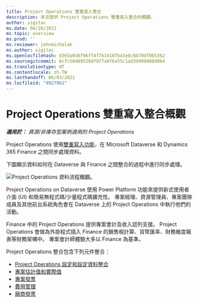 ```yaml
---
title: Project Operations 雙重寫入整合
description: 本文提供 Project Operations 雙重寫入整合的概觀。
author: sigitac
ms.date: 04/28/2021
ms.topic: overview
ms.prod: ''
ms.reviewer: johnmichalak
ms.author: sigitac
ms.openlocfilehash: d365a036f96ff4f7b14107b43e8c6b70df0b5362
ms.sourcegitcommit: 6cfc50d89528df977a8f6a55c1ad39d99800d9b4
ms.translationtype: HT
ms.contentlocale: zh-TW
ms.lasthandoff: 06/03/2022
ms.locfileid: "8927962"
---
```

# <a name="project-operations-dual-write-integration-overview"></a>Project Operations 雙重寫入整合概觀

_**適用於：** 資源/非庫存型案例適用的 Project Operations_

Project Operations 使用[雙重寫入功能](/dynamics365/fin-ops-core/dev-itpro/data-entities/dual-write/dual-write-home-page)，在 Microsoft Dataverse 和 Dynamics 365 Finance 之間同步處理資料。

下圖顯示資料如何在 Dataverse 與 Finance 之間整合的過程中進行同步處理。

![Project Operations 資料流程概觀。](./media/ProjectOperationsFlows.jpg)

Project Operations on Dataverse 使用 Power Platform 功能來提供新式使用者介面 (UI) 和簡易無程式碼/少量程式碼擴充性。 專案經理、資源管理員、專案團隊成員及其他前台系統角色會在 Dataverse 上的 Project Operations 中執行他們的活動。

Finance 中的 Project Operations 提供專案會計及收入認列支援。 Project Operations 會做為外掛程式插入 Finance 的銷售稅計算、貨幣匯率、財務維度報表等財務架構中。 專案會計師體驗大多以 Finance 為基準。

Project Operations 整合包含下列元件整合：


- [Project Operations 設定和設定資料整合](resource-dual-write-setup-integration.md) 
- [專案估計值和實際值](resource-dual-write-estimates-actuals.md)
- [專案發票](resource-dual-write-project-invoice.md)
- [費用管理](resource-dual-write-expense.md)
- [廠商發票](resource-dual-write-vendor-invoice.md)
